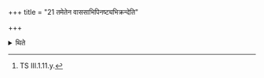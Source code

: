+++
title = "21 तमेतेन वाससाभिपिनष्ट्यभिक्रन्देति"

+++

<details><summary>थिते</summary>

21. With abhikranda...[^1] he presses it (horse) with (black) cloth (taken from the sacrificer).  

[^1]: TS III.1.11.y. 

</details>
